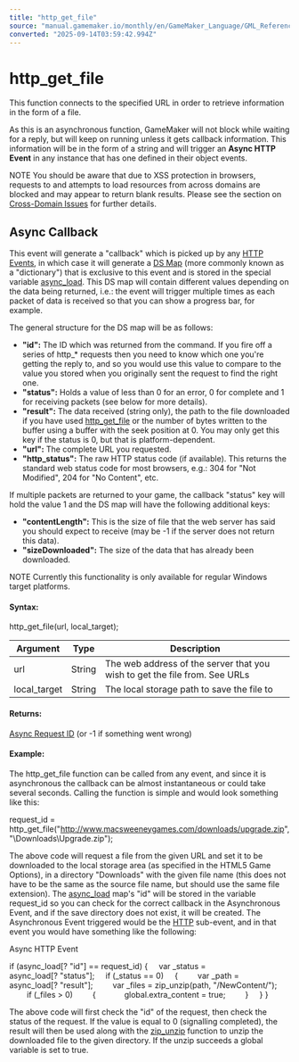 ```yaml
---
title: "http_get_file"
source: "manual.gamemaker.io/monthly/en/GameMaker_Language/GML_Reference/Asynchronous_Functions/HTTP/http_get_file.htm"
converted: "2025-09-14T03:59:42.994Z"
---
```


# http\_get\_file

This function connects to the specified URL in order to retrieve information in the form of a file.

As this is an asynchronous function, GameMaker will not block while waiting for a reply, but will keep on running unless it gets callback information. This information will be in the form of a string and will trigger an **Async HTTP Event** in any instance that has one defined in their object events.

NOTE You should be aware that due to XSS protection in browsers, requests to and attempts to load resources from across domains are blocked and may appear to return blank results. Please see the section on [Cross-Domain Issues](HTTP.md) for further details.

## Async Callback

This event will generate a "callback" which is picked up by any [HTTP Events](../../../../The_Asset_Editors/Object_Properties/Async_Events/HTTP.md), in which case it will generate a [DS Map](../../Data_Structures/DS_Maps/ds_map_create.md) (more commonly known as a "dictionary") that is exclusive to this event and is stored in the special variable [async\_load](../../../GML_Overview/Variables/Builtin_Global_Variables/async_load.md). This DS map will contain different values depending on the data being returned, i.e.: the event will trigger multiple times as each packet of data is received so that you can show a progress bar, for example.

The general structure for the DS map will be as follows:

-   **"id":** The ID which was returned from the command. If you fire off a series of http\_\* requests then you need to know which one you're getting the reply to, and so you would use this value to compare to the value you stored when you originally sent the request to find the right one.
-   **"status":** Holds a value of less than 0 for an error, 0 for complete and 1 for receiving packets (see below for more details).
-   **"result":** The data received (string only), the path to the file downloaded if you have used [http\_get\_file](http_get_file.htm) or the number of bytes written to the buffer using a buffer with the seek position at 0. You may only get this key if the status is 0, but that is platform-dependent.
-   **"url":** The complete URL you requested.
-   **"http\_status":** The raw HTTP status code (if available). This returns the standard web status code for most browsers, e.g.: 304 for "Not Modified", 204 for "No Content", etc.

If multiple packets are returned to your game, the callback "status" key will hold the value 1 and the DS map will have the following additional keys:

-   **"contentLength":** This is the size of file that the web server has said you should expect to receive (may be -1 if the server does not return this data).
-   **"sizeDownloaded":** The size of the data that has already been downloaded.

NOTE Currently this functionality is only available for regular Windows target platforms.

#### Syntax:

http\_get\_file(url, local\_target);

| Argument | Type | Description |
| --- | --- | --- |
| url | String | The web address of the server that you wish to get the file from. See URLs |
| local_target | String | The local storage path to save the file to |

#### Returns:

[Async Request ID](../Asynchronous_Functions.md) (or -1 if something went wrong)

#### Example:

The http\_get\_file function can be called from any event, and since it is asynchronous the callback can be almost instantaneous or could take several seconds. Calling the function is simple and would look something like this:

request\_id = http\_get\_file("http://www.macsweeneygames.com/downloads/upgrade.zip", "\\Downloads\\Upgrade.zip");

The above code will request a file from the given URL and set it to be downloaded to the local storage area (as specified in the HTML5 Game Options), in a directory "Downloads" with the given file name (this does not have to be the same as the source file name, but should use the same file extension). The [async\_load](../../../GML_Overview/Variables/Builtin_Global_Variables/async_load.md) map's "id" will be stored in the variable request\_id so you can check for the correct callback in the Asynchronous Event, and if the save directory does not exist, it will be created. The Asynchronous Event triggered would be the [HTTP](../../../../The_Asset_Editors/Object_Properties/Async_Events/HTTP.md) sub-event, and in that event you would have something like the following:

Async HTTP Event

if (async\_load\[? "id"\] == request\_id)
{
    var \_status = async\_load\[? "status"\];
    if (\_status == 0)
    {
        var \_path = async\_load\[? "result"\];
        var \_files = zip\_unzip(path, "/NewContent/");
        if (\_files > 0)
        {
            global.extra\_content = true;
        }
    }
}

The above code will first check the "id" of the request, then check the status of the request. If the value is equal to 0 (signalling completed), the result will then be used along with the [zip\_unzip](../../File_Handling/Encoding_And_Hashing/zip_unzip.md) function to unzip the downloaded file to the given directory. If the unzip succeeds a global variable is set to true.